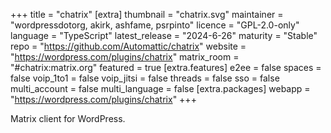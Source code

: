 +++
title = "chatrix"
[extra]
thumbnail = "chatrix.svg"
maintainer = "wordpressdotorg, akirk, ashfame, psrpinto"
licence = "GPL-2.0-only"
language = "TypeScript"
latest_release = "2024-6-26"
maturity = "Stable"
repo = "https://github.com/Automattic/chatrix"
website = "https://wordpress.com/plugins/chatrix"
matrix_room = "#chatrix:matrix.org"
featured = true
[extra.features]
e2ee = false
spaces = false
voip_1to1 = false 
voip_jitsi = false
threads = false
sso = false
multi_account = false
multi_language = false
[extra.packages]
webapp = "https://wordpress.com/plugins/chatrix"
+++

Matrix client for WordPress.
